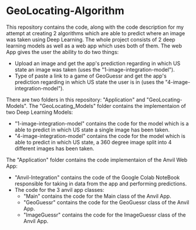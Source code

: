 # GeoLocating-Algorithm
This repository contains the code, along with the code description for my attempt at creating 2 algorithms which are able to predict where an image was taken using Deep Learning.
The whole project consists of 2 deep learning models as well as a web app which uses both of them. The web App gives the user the ability to do two things:
- Upload an image and get the app's prediction regarding in which US state an image was taken (uses the "1-image-integration-model").
- Type of paste a link to a game of GeoGuessr and get the app's prediction regarding in which US state the user is in (uses the "4-image-integration-model").

There are two folders in this repository: "Application" and "GeoLocating-Models".
The "GeoLocating_Models" folder contains the implementaion of two Deep Learning Models:
- "1-image-integration-model" contains the code for the model which is a able to predict in which US state a single image has been taken.
- "4-image-integration-model" contains the code for the model which is able to predict in which US state, a 360 degree image split into 4 different images has been taken.

The "Application" folder contains the code implementaion of the Anvil Web App:
- "Anvil-Integration" contains the code of the Google Colab NoteBook responsible for taking in data from the app and performing predictions.
- The code for the 3 anvil app classes:
  - "Main" contains the code for the Main class of the Anvil App.
  - "GeoGuessr" contains the code for the GeoGuessr class of the Anvil App.
  - "ImageGuessr" contains the code for the ImageGuessr class of the Anvil App.
